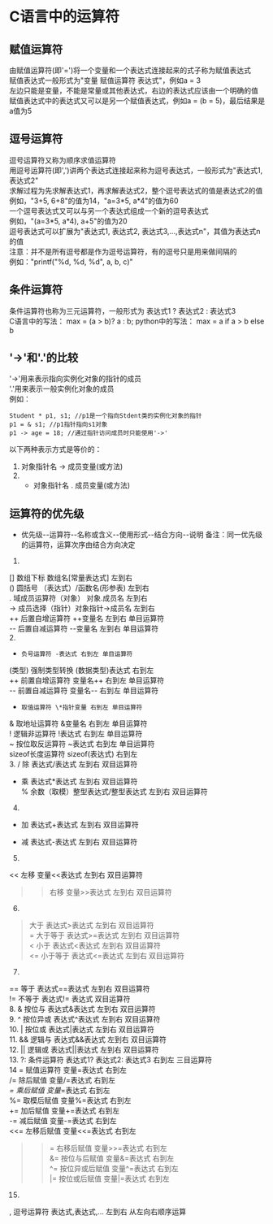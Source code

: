 # C语言中的运算符

## 赋值运算符
由赋值运算符(即'=')将一个变量和一个表达式连接起来的式子称为赋值表达式  
赋值表达式一般形式为"变量 赋值运算符 表达式"，例如a = 3  
左边只能是变量，不能是常量或其他表达式，右边的表达式应该由一个明确的值  
赋值表达式中的表达式又可以是另一个赋值表达式，例如a = (b = 5)，最后结果是a值为5  


## 逗号运算符
逗号运算符又称为顺序求值运算符  
用逗号运算符(即',')讲两个表达式连接起来称为逗号表达式，一般形式为"表达式1, 表达式2"  
求解过程为先求解表达式1，再求解表达式2，整个逗号表达式的值是表达式2的值  
例如，"3+5, 6+8"的值为14，"a=3\*5, a\*4"的值为60  
一个逗号表达式又可以与另一个表达式组成一个新的逗号表达式  
例如，"(a=3\*5, a\*4), a+5"的值为20  
逗号表达式可以扩展为"表达式1, 表达式2, 表达式3,...,表达式n"，其值为表达式n的值  
注意：并不是所有逗号都是作为逗号运算符，有的逗号只是用来做间隔的  
例如："printf("%d, %d, %d", a, b, c)"


## 条件运算符
条件运算符也称为三元运算符，一般形式为 表达式1 ? 表达式2 : 表达式3  
C语言中的写法： max = (a > b)? a : b;
python中的写法： max = a if a > b else b


## '->'和'.'的比较
'->'用来表示指向实例化对象的指针的成员  
'.'用来表示一般实例化对象的成员  
例如：
```
Student * p1, s1; //p1是一个指向Stdent类的实例化对象的指针
p1 = & s1; //p1指针指向s1对象
p1 -> age = 18; //通过指针访问成员时只能使用'->'
```
以下两种表示方式是等价的：  
1. 对象指针名 -> 成员变量(或方法)
2. * 对象指针名 . 成员变量(或方法)


## 运算符的优先级
* 优先级--运算符--名称或含义--使用形式--结合方向--说明
备注：同一优先级的运算符，运算次序由结合方向决定  
1.
[]  数组下标 数组名[常量表达式] 左到右  
()  圆括号 （表达式）/函数名(形参表) 左到右  
.   域成员运算符（对象） 对象.成员名 左到右  
->  成员选择（指针）对象指针->成员名 左到右  
++  后置自增运算符 ++变量名 左到右 单目运算符  
--  后置自减运算符 --变量名 左到右 单目运算符  
2. 
-     负号运算符 -表达式 右到左 单目运算符  
(类型) 强制类型转换 (数据类型)表达式 右到左  
++    前置自增运算符 变量名++ 右到左 单目运算符  
--    前置自减运算符 变量名-- 右到左 单目运算符  
*     取值运算符 \*指针变量 右到左 单目运算符  
&     取地址运算符 &变量名 右到左 单目运算符  
!     逻辑非运算符 !表达式 右到左 单目运算符  
~     按位取反运算符 ~表达式 右到左 单目运算符  
sizeof长度运算符 sizeof(表达式) 右到左  
3.
/   除 表达式/表达式 左到右 双目运算符  
*   乘 表达式*表达式 左到右 双目运算符  
%   余数（取模）整型表达式/整型表达式 左到右 双目运算符  
4.
+   加 表达式+表达式 左到右 双目运算符  
-   减 表达式-表达式 左到右 双目运算符  
5.
<<  左移 变量<<表达式 左到右 双目运算符  
>>  右移 变量>>表达式 左到右 双目运算符  
6.
>   大于 表达式>表达式 左到右 双目运算符  
>=  大于等于 表达式>=表达式 左到右 双目运算符  
<   小于 表达式<表达式 左到右 双目运算符  
<=  小于等于 表达式<=表达式 左到右 双目运算符  
7.
==  等于 表达式==表达式 左到右 双目运算符  
!=  不等于 表达式!= 表达式 双目运算符  
8.
&   按位与 表达式&表达式 左到右 双目运算符  
9.
^   按位异或 表达式^表达式 左到右 双目运算符  
10.
|   按位或 表达式|表达式 左到右 双目运算符  
11.
&&  逻辑与 表达式&&表达式 左到右 双目运算符  
12.
||  逻辑或 表达式||表达式 左到右 双目运算符  
13.
?:  条件运算符 表达式1? 表达式2: 表达式3 右到左 三目运算符  
14
=   赋值运算符 变量=表达式 右到左  
/=  除后赋值 变量/=表达式 右到左  
*=  乘后赋值 变量*=表达式 右到左  
%=  取模后赋值 变量%=表达式 右到左  
+=  加后赋值 变量+=表达式 右到左  
-=  减后赋值 变量-=表达式 右到左  
<<= 左移后赋值 变量<<=表达式 右到左  
>>= 右移后赋值 变量>>=表达式 右到左  
&=  按位与后赋值 变量&=表达式 右到左  
^=  按位异或后赋值 变量^=表达式 右到左  
|=  按位或后赋值 变量|=表达式 右到左  
15.
,   逗号运算符 表达式,表达式,… 左到右 从左向右顺序运算  

